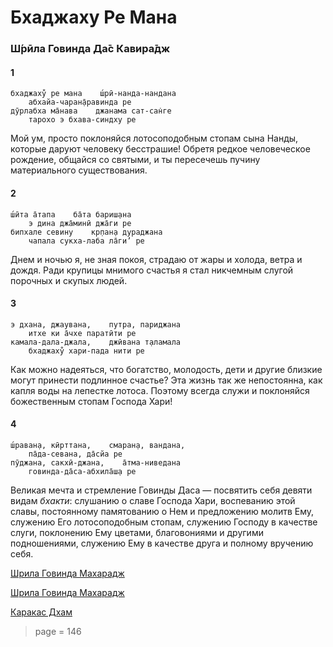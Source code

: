 # Бхаджаху Ре Мана

### Ш́рӣла Говинда Да̄с Кавира̄дж

#### 1

    бхаджаху̐ ре мана    ш́рӣ-нанда-нандана
        абхайа-чаран̣а̄равинда ре
    дӯрлабха ма̄нава    джанама сат-сан̇ге
        тарохо э бхава-синдху ре

Мой ум, просто поклоняйся лотосоподобным стопам сына Нанды, которые даруют человеку бесстрашие! Обретя редкое человеческое рождение, общайся со святыми, и ты пересечешь пучину материального существования.

#### 2

    ш́ӣта а̄тапа    ба̄та бариш̣ана
        э дина джа̄минӣ джа̄ги ре
    бипхале севину    кр̣пан̣а дураджана
        чапала сукха-лаба ла̄ги’ ре

Днем и ночью я, не зная покоя, страдаю от жары и холода, ветра и дождя. Ради крупицы мнимого счастья я стал никчемным слугой порочных и скупых людей.

#### 3

    э дхана, джаувана,    путра, париджана
        итхе ки а̄чхе паратӣти ре
    камала-дала-джала,    джӣвана т̣аламала
        бхаджаху̐ хари-пада нити ре

Как можно надеяться, что богатство, молодость, дети и другие близкие могут принести подлинное счастье? Эта жизнь так же непостоянна, как капля воды на лепестке лотоса. Поэтому всегда служи и поклоняйся божественным стопам Господа Хари!

#### 4

    ш́раван̣а, кӣрттана,    смаран̣а, вандана,
        па̄да-севана, да̄сйа ре
    пӯджана, сакхӣ-джана,    а̄тма-ниведана
        говинда-да̄са-абхила̄ш̣а ре

Великая мечта и стремление Говинды Даса — посвятить себя девяти видам *бхакти*: слушанию о славе Господа Хари, воспеванию этой славы, постоянному памятованию о Нем и предложению молитв Ему, служению Его лотосоподобным стопам, служению Господу в качестве слуги, поклонению Ему цветами, благовониями и другими подношениями, служению Ему в качестве друга и полному вручению себя.


[Шрила Говинда Махарадж](https://soundcloud.com/bharatimaharaj/govinda-maharaj-bhajahu-re-1)

[Шрила Говинда Махарадж](https://soundcloud.com/bharatimaharaj/govinda-maharaj-bhajahu-re)

[Каракас Дхам](https://soundcloud.com/bharatimaharaj/shchsm-karakas-bxadzhaxu-re)


> page = 146